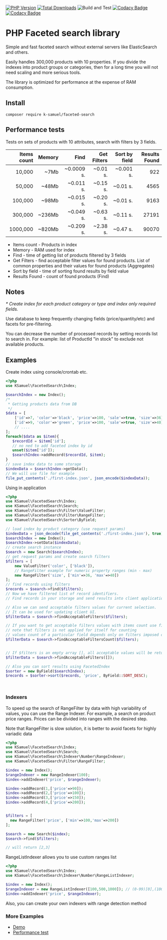[![PHP Version](https://img.shields.io/badge/php-7.3%2B-blue.svg)](https://packagist.org/packages/k-samuel/faceted-search)
[![Total Downloads](https://img.shields.io/packagist/dt/k-samuel/faceted-search.svg?style=flat-square)](https://packagist.org/packages/k-samuel/faceted-search)
![Build and Test](https://github.com/k-samuel/faceted-search/workflows/Build%20and%20Test/badge.svg?branch=master&event=push)
[![Codacy Badge](https://api.codacy.com/project/badge/Grade/b9d174969c1b457fa8a6c3b753266698)](https://www.codacy.com/manual/kirill.a.egorov/faceted-search?utm_source=github.com&amp;utm_medium=referral&amp;utm_content=k-samuel/faceted-search&amp;utm_campaign=Badge_Grade)
[![Codacy Badge](https://api.codacy.com/project/badge/Coverage/b9d174969c1b457fa8a6c3b753266698)](https://www.codacy.com/manual/kirill.a.egorov/faceted-search?utm_source=github.com&utm_medium=referral&utm_content=k-samuel/faceted-search&utm_campaign=Badge_Coverage)
# PHP Faceted search library

Simple and fast faceted search without external servers like ElasticSearch and others.

Easily handles 300,000 products with 10 properties. If you divide the indexes into product groups or categories, 
then for a long time you will not need scaling and more serious tools.

The library is optimized for performance at the expense of RAM consumption.


## Install

`
composer require k-samuel/faceted-search
`

## Performance tests

Tests on sets of products with 10 attributes, search with filters by 3 fields.

| Items count     | Memory   | Find             | Get Filters            | Sort by field| Results Found    |
|----------------:|---------:|-----------------:|-----------------------:|-------------:|-----------------:|
| 10,000          | ~7Mb     | ~0.0009 s.       | ~0.01 s.               | ~0.001 s.    | 922              |
| 50,000          | ~48Mb    | ~0.011 s.        | ~0.15 s.               | ~0.01 s.     | 4565             |
| 100,000         | ~98Mb    | ~0.015 s.        | ~0.20 s.               | ~0.01 s.     | 9163             |
| 300,000         | ~236Mb   | ~0.049 s.        | ~0.63 s.               | ~0.11 s.     | 27191            |
| 1000,000        | ~820Mb   | ~0.209 s.        | ~2.38 s.               | ~0.47 s.     | 90070            |

* Items count - Products in index
* Memory - RAM used for index
* Find - time of getting list of products filtered by 3 fields
* Get Filters - find acceptable filter values for found products. 
List of common properties and their values for found products (Aggregates)
* Sort by field - time of sorting found results by field value
* Results Found - count of found products (Find)

## Notes 

_* Create index for each product category or type and index only required fields._


Use database to keep frequently changing fields (price/quantity/etc) and facets for pre-filtering.

You can decrease the number of processed records by setting records list to search in. 
For example: list of ProductId "in stock" to exclude not available products.

## Examples

Create index using console/crontab etc.
```php
<?php
use KSamuel\FacetedSearch\Index;

$searchIndex = new Index();
/*
 * Getting products data from DB
 */
$data = [
    ['id'=>7, 'color'=>'black', 'price'=>100, 'sale'=>true, 'size'=>36],   
    ['id'=>9, 'color'=>'green', 'price'=>100, 'sale'=>true, 'size'=>40], 
    // ....
];
foreach($data as $item){ 
   $recordId = $item['id'];
   // no ned to add faceted index by id
   unset($item['id']);
   $searchIndex->addRecord($recordId, $item);
}
// save index data to some storage 
$indexData = $searchIndex->getData();
// We will use file for example
file_put_contents('./first-index.json', json_encode($indexData));
```

Using in application

```php
<?php
use KSamuel\FacetedSearch\Index;
use KSamuel\FacetedSearch\Search;
use KSamuel\FacetedSearch\Filter\ValueFilter;
use KSamuel\FacetedSearch\Filter\RangeFilter;
use KSamuel\FacetedSearch\Sorter\ByField;

// load index by product category (use request params)
$indexData = json_decode(file_get_contents('./first-index.json'), true);
$searchIndex = new Index();
$searchIndex->setData($indexData);
// create search instance
$search = new Search($searchIndex);
// get request params and create search filters
$filters = [
    new ValueFilter('color', ['black']),
    // RangeFilter example for numeric property ranges (min - max)
    new RangeFilter('size', ['min'=>36, 'max'=>40])
];
// find records using filters
$records = $search->find($filters);
// Now we have filtered list of record identifiers.
// Find records in your storage and send results into client application.

// Also we can send acceptable filters values for current selection.
// It can be used for updating client UI.
$filterData = $search->findAcceptableFilters($filters);

// If you want to get acceptable filters values with items count use findAcceptableFiltersCount
// note that filters is not applied for itself for counting
// values count of a particular field depends only on filters imposed on other fields 
$filterData = $search->findAcceptableFiltersCount($filters);


// If $filters is an empty array [], all acceptable values will be returned
$filterData = $search->findAcceptableFilters([]);

// Also you can sort results using FacetedIndex
$sorter = new ByField($searchIndex);
$records = $sorter->sort($records, 'price', ByField::SORT_DESC);




```

### Indexers

To speed up the search of RangeFilter by data with high variability of values, you can use the Range Indexer.
For example, a search on product price ranges. Prices can be divided into ranges with the desired step.

Note that RangeFilter is slow solution, it is better to avoid facets for highly variadic data

```php
<?php
use KSamuel\FacetedSearch\Index;
use KSamuel\FacetedSearch\Search;
use KSamuel\FacetedSearch\Indexer\Number\RangeIndexer;
use KSamuel\FacetedSearch\Filter\RangeFilter;

$index = new Index();
$rangeIndexer = new RangeIndexer(100);
$index->addIndexer('price', $rangeIndexer);

$index->addRecord(1,['price'=>90]);
$index->addRecord(2,['price'=>100]);
$index->addRecord(3,['price'=>150]);
$index->addRecord(4,['price'=>200]);


$filters = [
  new RangeFilter('price', ['min'=>100,'max'=>200])
];

$search = new Search($index);
$search->find($filters);

// will return [2,3]
```
RangeListIndexer allows you to use custom ranges list
```php
<?php
use KSamuel\FacetedSearch\Index;
use KSamuel\FacetedSearch\Indexer\Number\RangeListIndexer;

$index = new Index();
$rangeIndexer = new RangeListIndexer([100,500,1000]); // (0-99)[0],(100-499)[100],(500-999)[500],(1000 & >)[1000] 
$index->addIndexer('price', $rangeIndexer);
```
Also, you can create your own indexers with range detection method

### More Examples 
* [Demo](./examples)  
* [Performance test](./tests/performance/readme.md)
